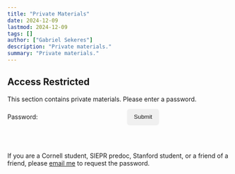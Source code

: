 ```yaml
---
title: "Private Materials" 
date: 2024-12-09
lastmod: 2024-12-09
tags: []
author: ["Gabriel Sekeres"]
description: "Private materials." 
summary: "Private materials." 
---
```


<div id="prePassword">
  <h2>Access Restricted</h2>
  <p>This section contains private materials. Please enter a password.</p>

  <div id="passwordForm">
    <form onsubmit="checkPassword(); return false;" style="display: flex; align-items: center;">
      <label for="password">Password:</label>
      <input type="password" id="password" name="password" required 
             style="margin-right: 10px; padding: 8px; border: 1px solid var(--border); border-radius: 4px; background-color: var(--entry);">
      <button type="submit" class="easter-button" style="padding: 10px 15px; min-height: auto; max-width: 100px;">Submit</button>
    </form>
    <p id="errorMessage" style="color: red; display: none;">Not the correct password</p>
  </div>

<br><br>


If you are a Cornell student, SIEPR predoc, Stanford student, or a friend of a friend, please [email me](mailto:gs754@cornell.edu) to request the password.

</div>

<style>
@keyframes bounce {
    0%, 100% { transform: translateY(0); }
    50% { transform: translateY(-5px); }
}

.easter-button {
    display: flex !important;
    align-items: center !important;
    justify-content: center !important;
    background-color: #f0f0f0 !important;
    color: var(--primary) !important;
    text-decoration: none !important;
    border-radius: 5px !important;
    transition: all 0.2s ease !important;
    border: 1px solid var(--border) !important;
    box-shadow: 0 1px 3px rgba(0,0,0,0.1) !important;
    margin: 0 !important;
}

.easter-button:hover {
    animation: bounce 0.5s ease infinite;
    background-color: #e0e0e0 !important;
}
</style>

<div id="privateContent" style="display: none;">
  <h2>Content</h2>

  <p>Included here are full course materials for my graduate courses, divided into semesters. Clicking the links below will download a .zip file containing the course materials, as well as a usage file with instructions for how to use them and what is included. These materials contain problem set solutions, code, and lecture notes provided directly by professors. These are not meant to be public materials, please do not post them online. Feel free to share them directly with others.</p>

  <ul>
    <li><a href="/resources/private/Notes_website/Fall_2024/">Fall 2024</a>: Includes materials for ECON 6090: Microeconomics I, ECON 6130: Macroeconomics I, ECON 6170: Intermediate Mathematics for Economists, and ECON 6190: Econometrics I.</li>
  </ul>
</div>

<script>
function checkPassword() {
    var password = document.getElementById('password').value;
    var errorMessage = document.getElementById('errorMessage');
    var privateContent = document.getElementById('privateContent');
    var passwordForm = document.getElementById('passwordForm');
    
    if (password === 'urishall') {
        errorMessage.style.display = 'none';
        prePassword.style.display = 'none';
        privateContent.style.display = 'block';
    } else {
        errorMessage.style.display = 'block';
        privateContent.style.display = 'none';
    }
}
</script>
